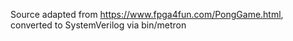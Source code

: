 Source adapted from https://www.fpga4fun.com/PongGame.html, converted to SystemVerilog via bin/metron
